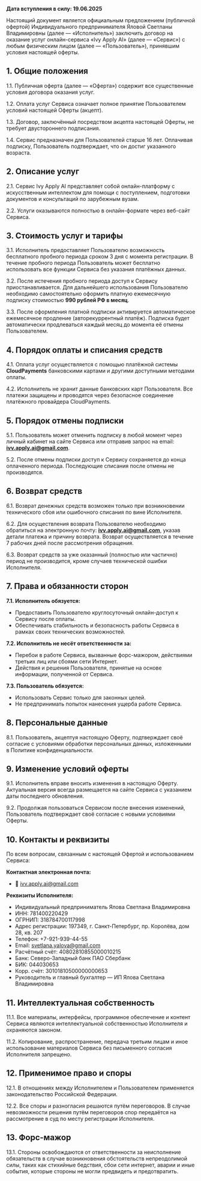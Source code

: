 **Дата вступления в силу: 19.06.2025**

Настоящий документ является официальным предложением (публичной офертой) Индивидуального предпринимателя Яловой Светланы Владимировны (далее — «Исполнитель») заключить договор на оказание услуг онлайн-сервиса «Ivy Apply AI» (далее — «Сервис») с любым физическим лицом (далее — «Пользователь»), принявшим условия настоящей оферты.

## 1. Общие положения

1.1. Публичная оферта (далее — «Оферта») содержит все существенные условия договора оказания услуг.

1.2. Оплата услуг Сервиса означает полное принятие Пользователем условий настоящей Оферты (акцепт).

1.3. Договор, заключённый посредством акцепта настоящей Оферты, не требует двустороннего подписания.

1.4. Сервис предназначен для Пользователей старше 16 лет. Оплачивая подписку, Пользователь подтверждает, что он достиг указанного возраста.

## 2. Описание услуг

2.1. Сервис Ivy Apply AI представляет собой онлайн-платформу с искусственным интеллектом для помощи с поступлением, подготовки документов и консультаций по зарубежным вузам.

2.2. Услуги оказываются полностью в онлайн-формате через веб-сайт Сервиса.

## 3. Стоимость услуг и тарифы

3.1. Исполнитель предоставляет Пользователю возможность бесплатного пробного периода сроком 3 дня с момента регистрации. В течение пробного периода Пользователь может бесплатно использовать все функции Сервиса без указания платёжных данных.

3.2. После истечения пробного периода доступ к Сервису приостанавливается. Для дальнейшего использования Пользователю необходимо самостоятельно оформить платную ежемесячную подписку стоимостью **990 рублей РФ в месяц**.

3.3. После оформления платной подписки активируется автоматическое ежемесячное продление (авторекуррентный платёж). Подписка будет автоматически продлеваться каждый месяц до момента её отмены Пользователем.

## 4. Порядок оплаты и списания средств

4.1. Оплата услуг осуществляется с помощью платёжной системы **CloudPayments** банковскими картами и другими доступными методами оплаты.

4.2. Исполнитель не хранит данные банковских карт Пользователя. Все платежи защищены и проводятся через безопасное соединение платёжного провайдера CloudPayments.

## 5. Порядок отмены подписки

5.1. Пользователь может отменить подписку в любой момент через личный кабинет на сайте Сервиса или отправив запрос на email: **ivv.apply.ai@gmail.com**.

5.2. После отмены подписки доступ к Сервису сохраняется до конца оплаченного периода. Последующие списания после отмены не производятся.

## 6. Возврат средств

6.1. Возврат денежных средств возможен только при возникновении технического сбоя или ошибочного списания по вине Исполнителя.

6.2. Для осуществления возврата Пользователю необходимо обратиться на электронную почту: **ivv.apply.ai@gmail.com**, указав детали платежа и причину возврата. Возврат осуществляется в течение 7 рабочих дней после рассмотрения обращения.

6.3. Возврат средств за уже оказанный (полностью или частично) период не производится, кроме случаев технической ошибки Исполнителя.

## 7. Права и обязанности сторон

**7.1. Исполнитель обязуется:**

- Предоставить Пользователю круглосуточный онлайн-доступ к Сервису после оплаты.
- Обеспечивать стабильность и безопасность работы Сервиса в рамках своих технических возможностей.

**7.2. Исполнитель не несёт ответственности за:**

- Перебои в работе Сервиса, вызванные форс-мажором, действиями третьих лиц или сбоями сети Интернет.
- Действия и решения Пользователя, принятые на основе информации, полученной от Сервиса.

**7.3. Пользователь обязуется:**

- Использовать Сервис только для законных целей.
- Не предпринимать попыток нанесения ущерба работе Сервиса.

## 8. Персональные данные

8.1. Пользователь, акцептуя настоящую Оферту, подтверждает своё согласие с условиями обработки персональных данных, изложенными в Политике конфиденциальности.

## 9. Изменение условий оферты

9.1. Исполнитель вправе вносить изменения в настоящую Оферту. Актуальная версия всегда размещается на сайте Сервиса с указанием даты последнего обновления.

9.2. Продолжая пользоваться Сервисом после внесения изменений, Пользователь подтверждает своё согласие с новыми условиями Оферты.

## 10. Контакты и реквизиты

По всем вопросам, связанным с настоящей Офертой и использованием Сервиса:

**Контактная электронная почта:**

- 📧 ivv.apply.ai@gmail.com

**Реквизиты Исполнителя:**

- Индивидуальный предприниматель Ялова Светлана Владимировна
- ИНН: 781400220429
- ОГРНИП: 318784700117998
- Адрес регистрации: 197349, г. Санкт-Петербург, пр. Королёва, дом 28, кв. 207
- Телефон: +7-921-939-44-55
- Email: svetlana.yalova@gmail.com
- Расчётный счёт: 40802810855000010215
- Банк: Северо-Западный банк ПАО Сбербанк
- БИК: 044030653
- Корр. счёт: 30101810500000000653
- Руководитель и главный бухгалтер — ИП Ялова Светлана Владимировна

## 11. Интеллектуальная собственность

11.1. Все материалы, интерфейсы, программное обеспечение и контент Сервиса являются интеллектуальной собственностью Исполнителя и охраняются законом.

11.2. Копирование, распространение, передача третьим лицам и иное использование материалов Сервиса без письменного согласия Исполнителя запрещено.

## 12. Применимое право и споры

12.1. В отношениях между Исполнителем и Пользователем применяется законодательство Российской Федерации.

12.2. Все споры и разногласия решаются путём переговоров. В случае невозможности решения путём переговоров спор передаётся на рассмотрение в суд по месту регистрации Исполнителя.

## 13. Форс-мажор

13.1. Стороны освобождаются от ответственности за неисполнение обязательств в случае возникновения обстоятельств непреодолимой силы, таких как стихийные бедствия, сбои сети интернет, аварии и иные события, которые стороны не могли предвидеть и предотвратить.
